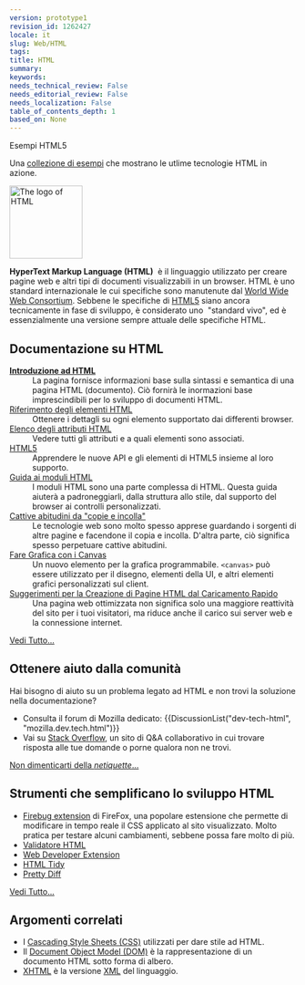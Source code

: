 ```yaml
---
version: prototype1
revision_id: 1262427
locale: it
slug: Web/HTML
tags: 
title: HTML
summary: 
keywords: 
needs_technical_review: False
needs_editorial_review: False
needs_localization: False
table_of_contents_depth: 1
based_on: None
---
```

<div class="callout-box">
<div>Esempi HTML5</div>

<p>Una <a href="https://developer.mozilla.org/demos/tag/tech:html5" title="demos/tag/tech:html5">collezione di esempi</a> che mostrano le utlime tecnologie HTML in azione.</p>

<p><a href="https://developer.mozilla.org/it/docs/HTML/HTML5" title="html5"><img alt="The logo of HTML" class="default" longdesc="The latest version of HTML, HTML5, has a distinctive logo: a shield with the number 5 on it." src="https://developer.mozilla.org/files/3563/HTML5_Logo_128.png" style="height:128px; width:128px" /></a></p>
</div>

<p><strong>HyperText Markup Language (HTML)</strong>&nbsp; è il linguaggio utilizzato per creare pagine web e altri tipi di documenti visualizzabili in un browser. HTML è uno standard internazionale le cui specifiche sono manutenute dal <a class="external" href="http://www.w3.org/">World Wide Web Consortium</a>. Sebbene le specifiche di <a href="https://developer.mozilla.org/docs/HTML/HTML5" title="HTML/HTML5">HTML5</a> siano ancora tecnicamente in fase di sviluppo, è considerato uno&nbsp; "standard vivo", ed è essenzialmente una versione sempre attuale delle specifiche HTML.</p>

<div class="cleared row topicpage-table">
<div class="section">
<h2 class="Documentation" id="Documentation" name="Documentation">Documentazione su HTML</h2>

<dl>
 <dt><a href="https://developer.mozilla.org/it/docs/HTML/Introduction" title="Introduction to HTML"><strong>Introduzione ad HTML</strong></a></dt>
 <dd>La pagina fornisce informazioni base sulla sintassi e semantica di una pagina HTML (documento). Ciò fornirà le inormazioni base imprescindibili per lo sviluppo di documenti HTML.</dd>
 <dt><a href="https://developer.mozilla.org/it/docs/HTML/Element" title="HTML/Element">Riferimento degli elementi HTML</a></dt>
 <dd>Ottenere i dettagli su ogni elemento supportato dai differenti browser.</dd>
 <dt><a href="https://developer.mozilla.org/it/docs/HTML/Attributes" title="HTML/Attributes">Elenco degli attributi HTML</a></dt>
 <dd>Vedere tutti gli attributi e a quali elementi sono associati.</dd>
 <dt><a href="https://developer.mozilla.org/it/docs/HTML/HTML5" title="HTML/HTML5">HTML5</a></dt>
 <dd>Apprendere le nuove API e gli elementi di HTML5 insieme al loro supporto.</dd>
 <dt><a href="https://developer.mozilla.org/it/docs/HTML/Forms" title="HTML/Forms">Guida ai moduli HTML</a></dt>
 <dd>I moduli HTML sono una parte complessa di HTML. Questa guida aiuterà a padroneggiarli, dalla struttura allo stile, dal supporto del browser ai controlli personalizzati.</dd>
 <dt><a href="https://developer.mozilla.org/it/docs/Web_development/Historical_artifacts_to_avoid" title="HTML/Bad_copy_pasting_habits">Cattive abitudini da "copie e incolla"</a></dt>
 <dd>Le tecnologie web sono molto spesso apprese guardando i sorgenti di altre pagine e facendone il copia e incolla. D'altra parte, ciò significa spesso perpetuare cattive abitudini.</dd>
 <dt><a href="https://developer.mozilla.org/it/docs/HTML/Canvas/Drawing_Graphics_with_Canvas" title="Drawing_Graphics_with_Canvas">Fare Grafica con i Canvas</a></dt>
 <dd>Un nuovo elemento per la grafica programmabile. <code>&lt;canvas&gt;</code> può essere utilizzato per il disegno, elementi della UI, e altri elementi grafici personalizzati sul client.</dd>
 <dt><a href="https://developer.mozilla.org/it/docs/HTML/Tips_for_authoring_fast-loading_HTML_pages" title="HTML/Tips for authoring fast-loading HTML pages">Suggerimenti per la Creazione di Pagine HTML dal Caricamento Rapido</a></dt>
 <dd>Una pagina web ottimizzata non significa solo una maggiore reattività del sito per i tuoi visitatori, ma riduce anche il carico sui server web e la connessione internet.</dd>
</dl>

<p><span class="alllinks"><a href="https://developer.mozilla.org/it/docs/tag/HTML" title="Article tagged: HTML">Vedi Tutto...</a></span></p>
</div>

<div class="section">
<h2 class="Community" id="Community" name="Community">Ottenere aiuto dalla comunità</h2>

<p>Hai bisogno di aiuto su un problema legato ad HTML e non trovi la soluzione nella documentazione?</p>

<ul>
 <li>Consulta il forum di Mozilla dedicato: {{DiscussionList("dev-tech-html", "mozilla.dev.tech.html")}}</li>
 <li>Vai su <a href="http://stackoverflow.com/questions/tagged/html" title="http://stackoverflow.com/questions/tagged/css">Stack Overflow</a>, un sito di Q&amp;A collaborativo in cui trovare risposta alle tue domande o porne qualora non ne trovi.</li>
</ul>

<p><span class="alllinks"><a href="http://www.catb.org/%7Eesr/faqs/smart-questions.html">Non dimenticarti della <em>netiquette</em>...</a></span></p>

<h2 class="Tools" id="Tools" name="Tools">Strumenti che semplificano lo sviluppo HTML</h2>

<ul>
 <li><a class="link-https" href="https://addons.mozilla.org/en-US/firefox/addon/1843">Firebug extension</a><span class="external"> di FireFox, una popolare estensione che permette di modificare in tempo reale il CSS applicato al sito visualizzato. Molto pratica per testare alcuni cambiamenti, sebbene possa fare molto di più</span>.</li>
 <li><a class="external" href="http://validator.w3.org/">Validatore HTML</a></li>
 <li><a class="link-https" href="https://addons.mozilla.org/en-US/firefox/addon/web-developer/">Web Developer Extension</a></li>
 <li><a class="external" href="http://tidy.sourceforge.net/">HTML Tidy</a></li>
 <li><a class="external" href="http://prettydiff.com/?html">Pretty Diff</a></li>
</ul>

<p><span class="alllinks"><a href="https://developer.mozilla.org/it/docs/tag/HTML:Tools" title="Article tagged: HTML:Tools">Vedi Tutto...</a></span></p>

<h2 class="Related_Topics" id="Related_Topics" name="Related_Topics">Argomenti correlati</h2>

<ul>
 <li>I <a href="https://developer.mozilla.org/it/docs/CSS" title="CSS">Cascading Style Sheets (CSS)</a> utilizzati per dare stile ad HTML.</li>
 <li>Il <a href="https://developer.mozilla.org/docs/Document_Object_Model_%28DOM%29" title="Document Object Model (DOM)">Document Object Model (DOM)</a> è la rappresentazione&nbsp;di un documento HTML sotto forma di albero.</li>
 <li><a href="https://developer.mozilla.org/it/docs/XHTML" title="XHTML">XHTML</a> è la versione <a href="https://developer.mozilla.org/docs/XML" title="XML">XML</a> del linguaggio.</li>
</ul>
</div>
</div>

<p>&nbsp;</p>


